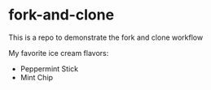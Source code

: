 # fork-and-clone
This is a repo to demonstrate the fork and clone workflow

My favorite ice cream flavors: 

- Peppermint Stick
- Mint Chip
